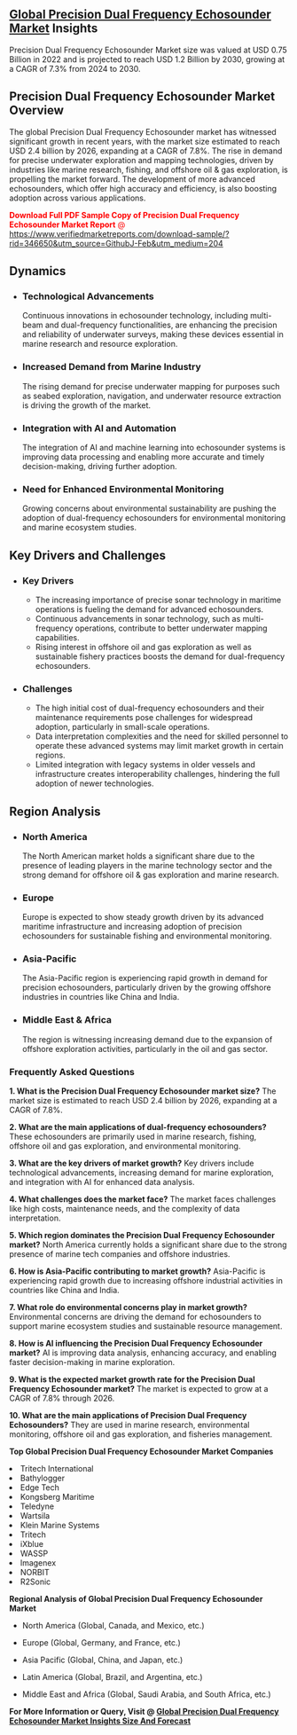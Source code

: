 <h2><a href="https://www.verifiedmarketreports.com/download-sample/?rid=346650&amp;utm_source=GithubJ&amp;utm_medium=204" target="_blank">Global Precision Dual Frequency Echosounder Market</a> Insights</h2><p>Precision Dual Frequency Echosounder Market size was valued at USD 0.75 Billion in 2022 and is projected to reach USD 1.2 Billion by 2030, growing at a CAGR of 7.3% from 2024 to 2030.</p><p> <h2>Precision Dual Frequency Echosounder Market Overview</h2> <p>The global Precision Dual Frequency Echosounder market has witnessed significant growth in recent years, with the market size estimated to reach USD 2.4 billion by 2026, expanding at a CAGR of 7.8%. The rise in demand for precise underwater exploration and mapping technologies, driven by industries like marine research, fishing, and offshore oil & gas exploration, is propelling the market forward. The development of more advanced echosounders, which offer high accuracy and efficiency, is also boosting adoption across various applications.</p> <p><p><span class=""><span style="color: #ff0000;"><strong>Download Full PDF Sample Copy of Precision Dual Frequency Echosounder Market Report</strong> @ </span><a href="https://www.verifiedmarketreports.com/download-sample/?rid=346650&amp;utm_source=GithubJ-Feb&amp;utm_medium=204" target="_blank">https://www.verifiedmarketreports.com/download-sample/?rid=346650&amp;utm_source=GithubJ-Feb&amp;utm_medium=204</a></span></p></p> <h2>Dynamics</h2> <ul> <li><h3>Technological Advancements</h3> Continuous innovations in echosounder technology, including multi-beam and dual-frequency functionalities, are enhancing the precision and reliability of underwater surveys, making these devices essential in marine research and resource exploration.</li> <li><h3>Increased Demand from Marine Industry</h3> The rising demand for precise underwater mapping for purposes such as seabed exploration, navigation, and underwater resource extraction is driving the growth of the market.</li> <li><h3>Integration with AI and Automation</h3> The integration of AI and machine learning into echosounder systems is improving data processing and enabling more accurate and timely decision-making, driving further adoption.</li> <li><h3>Need for Enhanced Environmental Monitoring</h3> Growing concerns about environmental sustainability are pushing the adoption of dual-frequency echosounders for environmental monitoring and marine ecosystem studies.</li> </ul> <h2>Key Drivers and Challenges</h2> <ul> <li><h3>Key Drivers</h3> <ul> <li>The increasing importance of precise sonar technology in maritime operations is fueling the demand for advanced echosounders.</li> <li>Continuous advancements in sonar technology, such as multi-frequency operations, contribute to better underwater mapping capabilities.</li> <li>Rising interest in offshore oil and gas exploration as well as sustainable fishery practices boosts the demand for dual-frequency echosounders.</li> </ul> </li> <li><h3>Challenges</h3> <ul> <li>The high initial cost of dual-frequency echosounders and their maintenance requirements pose challenges for widespread adoption, particularly in small-scale operations.</li> <li>Data interpretation complexities and the need for skilled personnel to operate these advanced systems may limit market growth in certain regions.</li> <li>Limited integration with legacy systems in older vessels and infrastructure creates interoperability challenges, hindering the full adoption of newer technologies.</li> </ul> </li> </ul> <h2>Region Analysis</h2> <ul> <li><h3>North America</h3> The North American market holds a significant share due to the presence of leading players in the marine technology sector and the strong demand for offshore oil & gas exploration and marine research.</li> <li><h3>Europe</h3> Europe is expected to show steady growth driven by its advanced maritime infrastructure and increasing adoption of precision echosounders for sustainable fishing and environmental monitoring.</li> <li><h3>Asia-Pacific</h3> The Asia-Pacific region is experiencing rapid growth in demand for precision echosounders, particularly driven by the growing offshore industries in countries like China and India.</li> <li><h3>Middle East & Africa</h3> The region is witnessing increasing demand due to the expansion of offshore exploration activities, particularly in the oil and gas sector.</li> </ul> <h3>Frequently Asked Questions</h3> <p><strong>1. What is the Precision Dual Frequency Echosounder market size?</strong> The market size is estimated to reach USD 2.4 billion by 2026, expanding at a CAGR of 7.8%.</p> <p><strong>2. What are the main applications of dual-frequency echosounders?</strong> These echosounders are primarily used in marine research, fishing, offshore oil and gas exploration, and environmental monitoring.</p> <p><strong>3. What are the key drivers of market growth?</strong> Key drivers include technological advancements, increasing demand for marine exploration, and integration with AI for enhanced data analysis.</p> <p><strong>4. What challenges does the market face?</strong> The market faces challenges like high costs, maintenance needs, and the complexity of data interpretation.</p> <p><strong>5. Which region dominates the Precision Dual Frequency Echosounder market?</strong> North America currently holds a significant share due to the strong presence of marine tech companies and offshore industries.</p> <p><strong>6. How is Asia-Pacific contributing to market growth?</strong> Asia-Pacific is experiencing rapid growth due to increasing offshore industrial activities in countries like China and India.</p> <p><strong>7. What role do environmental concerns play in market growth?</strong> Environmental concerns are driving the demand for echosounders to support marine ecosystem studies and sustainable resource management.</p> <p><strong>8. How is AI influencing the Precision Dual Frequency Echosounder market?</strong> AI is improving data analysis, enhancing accuracy, and enabling faster decision-making in marine exploration.</p> <p><strong>9. What is the expected market growth rate for the Precision Dual Frequency Echosounder market?</strong> The market is expected to grow at a CAGR of 7.8% through 2026.</p> <p><strong>10. What are the main applications of Precision Dual Frequency Echosounders?</strong> They are used in marine research, environmental monitoring, offshore oil and gas exploration, and fisheries management.</p> </p><p><strong>Top Global Precision Dual Frequency Echosounder Market Companies</strong></p><div data-test-id=""><p><li>Tritech International</li><li> Bathylogger</li><li> Edge Tech</li><li> Kongsberg Maritime</li><li> Teledyne</li><li> Wartsila</li><li> Klein Marine Systems</li><li> Tritech</li><li> iXblue</li><li> WASSP</li><li> lmagenex</li><li> NORBIT</li><li> R2Sonic</li></p><div><strong>Regional Analysis of&nbsp;Global Precision Dual Frequency Echosounder Market</strong></div><ul><li dir="ltr"><p dir="ltr">North America&nbsp;(Global, Canada, and Mexico, etc.)</p></li><li dir="ltr"><p dir="ltr">Europe (Global, Germany, and France, etc.)</p></li><li dir="ltr"><p dir="ltr">Asia Pacific&nbsp;(Global, China, and Japan, etc.)</p></li><li dir="ltr"><p dir="ltr">Latin America&nbsp;(Global, Brazil, and Argentina, etc.)</p></li><li dir="ltr">Middle East and Africa&nbsp;(Global, Saudi Arabia, and South Africa, etc.)</li></ul><p><strong>For More Information or Query, Visit @&nbsp;</strong><strong><a href="https://www.verifiedmarketreports.com/product/precision-dual-frequency-echosounder-market/?utm_source=GithubJ&amp;utm_medium=204" target="_blank">Global Precision Dual Frequency Echosounder Market Insights Size And Forecast</a></strong></p></div>
